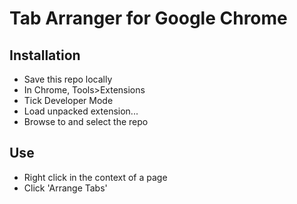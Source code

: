 Tab Arranger for Google Chrome
==============================


Installation
-----------
* Save this repo locally
* In Chrome, Tools>Extensions
* Tick Developer Mode
* Load unpacked extension...
* Browse to and select the repo


Use
---
* Right click in the context of a page
* Click 'Arrange Tabs'